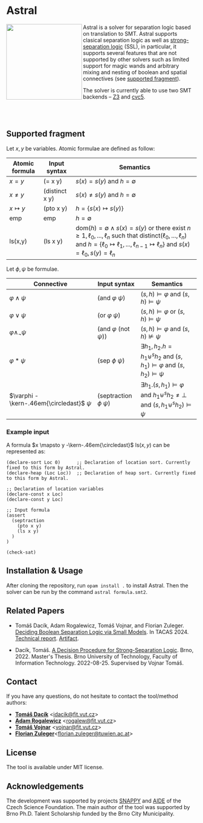 # Astral

<img align="left" width="200" src="https://excel.fit.vutbr.cz/submissions/2022/038/38_nahled.png">

Astral is a solver for separation logic based on translation to SMT. Astral supports clasical separation logic as well as [strong-separation logic](https://arxiv.org/abs/2001.06235) (SSL), in particular, it supports several features that are not supported by other solvers such as limited support for magic wands and arbitrary mixing and nesting of boolean and spatial connectives (see [supported fragment](#supported-fragment)). 

The solver is currently able to use two SMT backends &ndash; [Z3](https://github.com/Z3Prover/z3) and [cvc5](https://github.com/cvc5/cvc5).

</br>
</br>

## Supported fragment
Let $x, y$ be variables. Atomic formulae are defined as follow:

| Atomic formula     | Input syntax        | Semantics |
|---------------------|---------------------|-----------|
| $x = y$             | (= x y)             | $s(x) = s(y)$ and $h = \emptyset$ |
| $x \neq y$          | (distinct x y)      | $s(x) \neq s(y)$ and $h = \emptyset$ |
| $x \mapsto y$       | (pto x y)           | $h = \lbrace s(x) \mapsto s(y) \rbrace$ |
| $\mathsf{emp}$      | emp                 | $h = \emptyset$ |
| $\mathsf{ls}$(x,y)  | (ls x y)            | $\mathsf{dom}(h) = \emptyset \land s(x) = s(y) \text{ or there exist } n \geq 1, \ell_0, ..., \ell_n \text{ such that } \mathsf{distinct}(\ell_0, ..., \ell_n)$ $\text{ and } h = \lbrace \ell_0 \mapsto \ell_1, ..., \ell_{n-1} \mapsto \ell_n \rbrace \text{ and } s(x) = \ell_0, s(y) = \ell_n$|

Let $\phi, \psi$ be formulae.

| Connective        | Input syntax              | Semantics |
|-----------------------------|---------------------------|-----------|
| $\varphi \land \psi$                | (and $\varphi$ $\psi$)       | $(s,h) \models \varphi \text{ and } (s,h) \models \psi$       |
| $\varphi \lor \psi$                 | (or $\varphi$ $\psi$)        | $(s,h) \models \varphi \text{ or }  (s,h) \models \psi$       |
| $\varphi \land_\neg \psi$           | (and $\varphi \text{ (not } \psi$)) | $(s,h) \models \varphi \text{ and } (s,h) \not\models \psi$       |
| $\varphi \ast \psi$                 | (sep $\phi$ $\psi$)         | $\exists h_1, h_2. h = h_1 \uplus^s h_2 \text{ and } (s,h_1) \models \varphi \text{ and } (s,h_2) \models \psi$       |
| $\varphi -\kern-.46em{\circledast}$  $\psi$   | (septraction $\phi$ $\psi$) | $\exists h_1. (s,h_1) \models \varphi \text { and } h_1 \uplus^s h_2 \neq \bot \text{ and } (s,h_1 \uplus^s h_2) \models \psi$       |

### Example input
A formula $x \mapsto y -\kern-.46em{\circledast}$ $\mathsf{ls}(x,y)$ can be represented as:
```smt
(declare-sort Loc 0)      ;; Declaration of location sort. Currently fixed to this form by Astral.
(declare-heap (Loc Loc))  ;; Declaration of heap sort. Currently fixed to this form by Astral.

;; Declaration of location variables
(declare-const x Loc)
(declare-const y Loc)

;; Input formula
(assert
  (septraction
    (pto x y)
    (ls x y)
  )
)

(check-sat)
```


## Installation & Usage
After cloning the repository, run `opam install .` to install Astral. Then the solver can be run by the command `astral formula.smt2`.

## Related Papers
* Tomáš Dacík, Adam Rogalewicz, Tomáš Vojnar, and Florian Zuleger. [Deciding Boolean Separation Logic via Small Models](https://link.springer.com/content/pdf/10.1007/978-3-031-57246-3_11?pdf=chapter%20toc). In TACAS 2024. [Technical report](https://arxiv.org/abs/2403.18999). [Artifact](https://doi.org/10.5281/zenodo.10447097).

* Dacík, Tomáš. [A Decision Procedure for Strong-Separation Logic](https://www.fit.vut.cz/study/thesis/25151/). Brno, 2022. Master's Thesis. Brno University of Technology, Faculty of Information Technology. 2022-08-25. Supervised by Vojnar Tomáš. 

## Contact
If you have any questions, do not hesitate to contact the tool/method authors:
* [**Tomáš Dacík**](https://www.fit.vut.cz/person/idacik/.en) <[idacik@fit.vut.cz](mailto:idacik@fit.vut.cz)>
* [**Adam Rogalewicz**](https://www.fit.vut.cz/person/rogalew/.en) <[rogalew@fit.vut.cz](mailto:rogalew@fit.vut.cz)>
* [**Tomáš Vojnar**](https://www.fit.vut.cz/person/vojnar/.en) <[vojnar@fit.vut.cz](mailto:vojnar@fit.vut.cz)>
* [**Florian Zuleger**](https://informatics.tuwien.ac.at/people/florian-zuleger)<[florian.zuleger@tuwien.ac.at](mailto:florian.zuleger@tuwien.ac.at)>

## License
The tool is available under MIT license.

## Acknowledgements
The development was supported by projects [SNAPPY](https://www.fit.vut.cz/research/project/1342/.en) and [AIDE](https://www.fit.vut.cz/research/project/1615/.en) of the Czech Science Foundation. The main author of the tool was supported by Brno Ph.D. Talent Scholarship funded by the Brno City Municipality.
